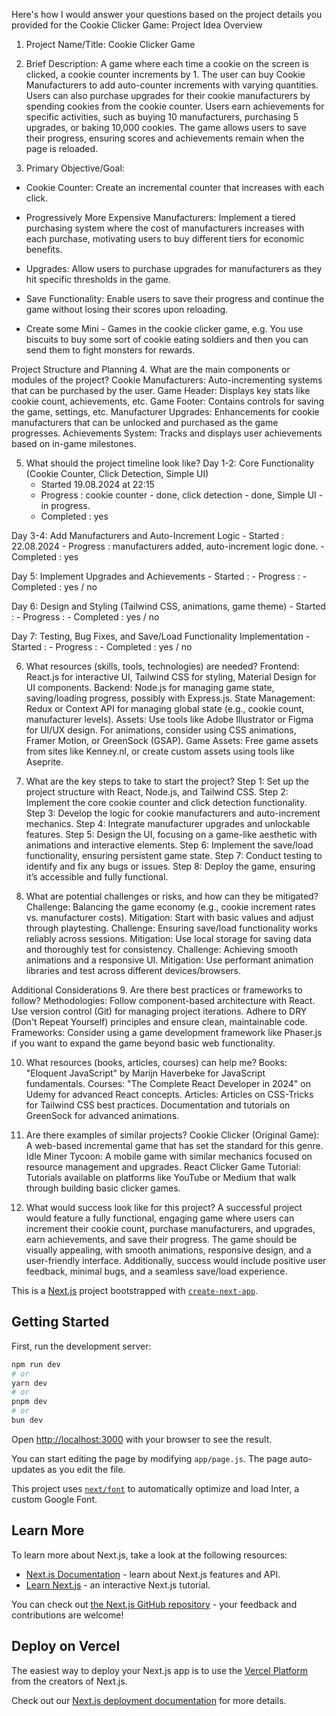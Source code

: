 Here's how I would answer your questions based on the project details you provided for the Cookie Clicker Game:
Project Idea Overview
1. Project Name/Title:
Cookie Clicker Game


2. Brief Description:
A game where each time a cookie on the screen is clicked, a cookie counter increments by 1. The user can buy Cookie Manufacturers to add auto-counter increments with varying quantities. Users can also purchase upgrades for their cookie manufacturers by spending cookies from the cookie counter. Users earn achievements for specific activities, such as buying 10 manufacturers, purchasing 5 upgrades, or baking 10,000 cookies. The game allows users to save their progress, ensuring scores and achievements remain when the page is reloaded.


3. Primary Objective/Goal:
- Cookie Counter: Create an incremental counter that increases with each click.

- Progressively More Expensive Manufacturers: Implement a tiered purchasing system where the cost of manufacturers increases with each purchase, motivating users to buy different tiers for economic benefits.

- Upgrades: Allow users to purchase upgrades for manufacturers as they hit specific thresholds in the game.

- Save Functionality: Enable users to save their progress and continue the game without losing their scores upon reloading.

- Create some Mini - Games in the cookie clicker game, e.g. You use biscuits to buy some sort of cookie eating soldiers and then you can send them to fight monsters for rewards.



Project Structure and Planning
4. What are the main components or modules of the project?
Cookie Manufacturers: Auto-incrementing systems that can be purchased by the user.
Game Header: Displays key stats like cookie count, achievements, etc.
Game Footer: Contains controls for saving the game, settings, etc.
Manufacturer Upgrades: Enhancements for cookie manufacturers that can be unlocked and purchased as the game progresses.
Achievements System: Tracks and displays user achievements based on in-game milestones.


5. What should the project timeline look like?
Day 1-2: Core Functionality (Cookie Counter, Click Detection, Simple UI)
    - Started 19.08.2024 at 22:15
    - Progress : cookie counter - done, click detection - done, Simple UI - in progress.
    - Completed : yes

Day 3-4: Add Manufacturers and Auto-Increment Logic
    - Started : 22.08.2024
    - Progress :  manufacturers added, auto-increment logic done.
    - Completed : yes

Day 5: Implement Upgrades and Achievements
    - Started :
    - Progress : 
    - Completed : yes / no

Day 6: Design and Styling (Tailwind CSS, animations, game theme)
    - Started :
    - Progress : 
    - Completed : yes / no

Day 7: Testing, Bug Fixes, and Save/Load Functionality Implementation
    - Started :
    - Progress : 
    - Completed : yes / no



6. What resources (skills, tools, technologies) are needed?
Frontend: React.js for interactive UI, Tailwind CSS for styling, Material Design for UI components.
Backend: Node.js for managing game state, saving/loading progress, possibly with Express.js.
State Management: Redux or Context API for managing global state (e.g., cookie count, manufacturer levels).
Assets: Use tools like Adobe Illustrator or Figma for UI/UX design. For animations, consider using CSS animations, Framer Motion, or GreenSock (GSAP).
Game Assets: Free game assets from sites like Kenney.nl, or create custom assets using tools like Aseprite.


7. What are the key steps to take to start the project?
Step 1: Set up the project structure with React, Node.js, and Tailwind CSS.
Step 2: Implement the core cookie counter and click detection functionality.
Step 3: Develop the logic for cookie manufacturers and auto-increment mechanics.
Step 4: Integrate manufacturer upgrades and unlockable features.
Step 5: Design the UI, focusing on a game-like aesthetic with animations and interactive elements.
Step 6: Implement the save/load functionality, ensuring persistent game state.
Step 7: Conduct testing to identify and fix any bugs or issues.
Step 8: Deploy the game, ensuring it’s accessible and fully functional.


8. What are potential challenges or risks, and how can they be mitigated?
Challenge: Balancing the game economy (e.g., cookie increment rates vs. manufacturer costs).
Mitigation: Start with basic values and adjust through playtesting.
Challenge: Ensuring save/load functionality works reliably across sessions.
Mitigation: Use local storage for saving data and thoroughly test for consistency.
Challenge: Achieving smooth animations and a responsive UI.
Mitigation: Use performant animation libraries and test across different devices/browsers.

Additional Considerations
9. Are there best practices or frameworks to follow?
Methodologies: Follow component-based architecture with React. Use version control (Git) for managing project iterations. Adhere to DRY (Don't Repeat Yourself) principles and ensure clean, maintainable code.
Frameworks: Consider using a game development framework like Phaser.js if you want to expand the game beyond basic web functionality.


10. What resources (books, articles, courses) can help me?
Books:
"Eloquent JavaScript" by Marijn Haverbeke for JavaScript fundamentals.
Courses:
"The Complete React Developer in 2024" on Udemy for advanced React concepts.
Articles:
Articles on CSS-Tricks for Tailwind CSS best practices.
Documentation and tutorials on GreenSock for advanced animations.


11. Are there examples of similar projects?
Cookie Clicker (Original Game): A web-based incremental game that has set the standard for this genre.
Idle Miner Tycoon: A mobile game with similar mechanics focused on resource management and upgrades.
React Clicker Game Tutorial: Tutorials available on platforms like YouTube or Medium that walk through building basic clicker games.


12. What would success look like for this project?
A successful project would feature a fully functional, engaging game where users can increment their cookie count, purchase manufacturers, and upgrades, earn achievements, and save their progress. The game should be visually appealing, with smooth animations, responsive design, and a user-friendly interface. Additionally, success would include positive user feedback, minimal bugs, and a seamless save/load experience.





This is a [Next.js](https://nextjs.org/) project bootstrapped with [`create-next-app`](https://github.com/vercel/next.js/tree/canary/packages/create-next-app).

## Getting Started

First, run the development server:

```bash
npm run dev
# or
yarn dev
# or
pnpm dev
# or
bun dev
```

Open [http://localhost:3000](http://localhost:3000) with your browser to see the result.

You can start editing the page by modifying `app/page.js`. The page auto-updates as you edit the file.

This project uses [`next/font`](https://nextjs.org/docs/basic-features/font-optimization) to automatically optimize and load Inter, a custom Google Font.

## Learn More

To learn more about Next.js, take a look at the following resources:

- [Next.js Documentation](https://nextjs.org/docs) - learn about Next.js features and API.
- [Learn Next.js](https://nextjs.org/learn) - an interactive Next.js tutorial.

You can check out [the Next.js GitHub repository](https://github.com/vercel/next.js/) - your feedback and contributions are welcome!

## Deploy on Vercel

The easiest way to deploy your Next.js app is to use the [Vercel Platform](https://vercel.com/new?utm_medium=default-template&filter=next.js&utm_source=create-next-app&utm_campaign=create-next-app-readme) from the creators of Next.js.

Check out our [Next.js deployment documentation](https://nextjs.org/docs/deployment) for more details.
